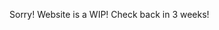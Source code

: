 Sorry! Website is a WIP! Check back in 3 weeks!



<script src="http://code.jquery.com/jquery-1.4.2.min.js"></script>
<script>
var x = document.getElementsByClassName("site-footer-credits");
x[0].remove();
</script>
